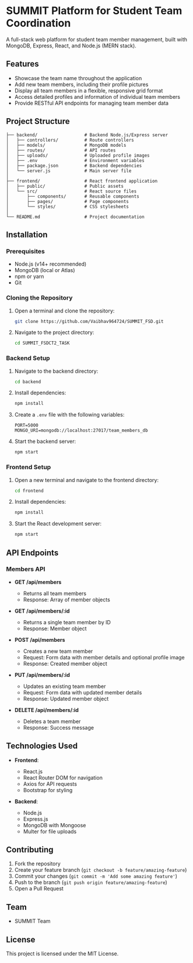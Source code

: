 # SUMMIT Platform for Student Team Coordination

A full-stack web platform for student team member management, built with MongoDB, Express, React, and Node.js (MERN stack).

## Features

- Showcase the team name throughout the application
- Add new team members, including their profile pictures
- Display all team members in a flexible, responsive grid format
- Access detailed profiles and information of individual team members
- Provide RESTful API endpoints for managing team member data

## Project Structure

```
├── backend/                  # Backend Node.js/Express server
│   ├── controllers/          # Route controllers
│   ├── models/               # MongoDB models
│   ├── routes/               # API routes
│   ├── uploads/              # Uploaded profile images
│   ├── .env                  # Environment variables
│   ├── package.json          # Backend dependencies
│   └── server.js             # Main server file
│
├── frontend/                 # React frontend application
│   ├── public/               # Public assets
│   └── src/                  # React source files
│       ├── components/       # Reusable components
│       ├── pages/            # Page components
│       └── styles/           # CSS stylesheets
│
└── README.md                 # Project documentation
```

## Installation

### Prerequisites

- Node.js (v14+ recommended)
- MongoDB (local or Atlas)
- npm or yarn
- Git

### Cloning the Repository

1. Open a terminal and clone the repository:
   ```bash
   git clone https://github.com/Vaibhav964724/SUMMIT_FSD.git
   ```

2. Navigate to the project directory:
   ```bash
   cd SUMMIT_FSDCT2_TASK
   ```

### Backend Setup

1. Navigate to the backend directory:
   ```bash
   cd backend
   ```

2. Install dependencies:
   ```bash
   npm install
   ```

3. Create a `.env` file with the following variables:
   ```
   PORT=5000
   MONGO_URI=mongodb://localhost:27017/team_members_db
   ```

4. Start the backend server:
   ```bash
   npm start
   ```

### Frontend Setup

1. Open a new terminal and navigate to the frontend directory:
   ```bash
   cd frontend
   ```

2. Install dependencies:
   ```bash
   npm install
   ```

3. Start the React development server:
   ```bash
   npm start
   ```

## API Endpoints

### Members API

- **GET /api/members**
  - Returns all team members
  - Response: Array of member objects

- **GET /api/members/:id**
  - Returns a single team member by ID
  - Response: Member object

- **POST /api/members**
  - Creates a new team member
  - Request: Form data with member details and optional profile image
  - Response: Created member object

- **PUT /api/members/:id**
  - Updates an existing team member
  - Request: Form data with updated member details
  - Response: Updated member object

- **DELETE /api/members/:id**
  - Deletes a team member
  - Response: Success message

## Technologies Used

- **Frontend**:
  - React.js
  - React Router DOM for navigation
  - Axios for API requests
  - Bootstrap for styling

- **Backend**:
  - Node.js
  - Express.js
  - MongoDB with Mongoose
  - Multer for file uploads

## Contributing

1. Fork the repository
2. Create your feature branch (`git checkout -b feature/amazing-feature`)
3. Commit your changes (`git commit -m 'Add some amazing feature'`)
4. Push to the branch (`git push origin feature/amazing-feature`)
5. Open a Pull Request

## Team

- SUMMIT Team

## License

This project is licensed under the MIT License.
